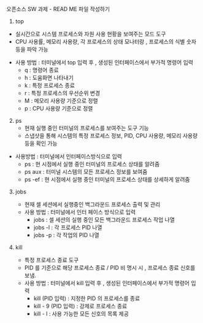 오픈소스 SW 과제 - READ ME 파일 작성하기 

1. top
 -  실시간으로 시스템 프로세스와 자원 사용 현황을 보여주는 모드 도구 
 -  CPU 사용률, 메모리 사용량, 각 프로세스의 상태 모나터랑 , 프로세스의 식별 숫자 등을 파악 가능

 * 사용 방법 : 터미널에서 top 입력 후 , 생성된 인터페이스에서 부가적 명령어 입력 
   + q : 명령어 종료
   + h : 도움화면 나타내기
   + k : 특정 프로세스 종료 
   + r : 특정 프로세스의 우선순위 변경
   + M : 메모리 사용량 기준으로 정렬
   + p : CPU 사용량 기준으로 정렬

2. ps
   - 현재 실행 중인 터미널의 프로세스를 보여주는 도구 기능 
   - 스냅샷을 통해 시스템의 특정 프로세스 정보, PID, CPU 사용량, 메모리 사용량 등을 확인 가능

  * 사용방법 : 터미널에서 인터페이스방식으로 입력
    + ps : 현 시점에서 실행 중인 터미널의 프로세스 상태를 알려줌
    + ps aux : 터미널 시스템의 모든 프로세스 정보를 보여줌 
    + ps -ef : 현 시점에서 실행 중인 터미널의 프로세스 상태를 상세하게 알려줌 
   
3. jobs
   - 현재 셀 세션에서 실행중인 백그라운드 프로세스 출력 및 관리 
    * 사용 방법 : 터미널에서 인터 페이스 방식으로 입력
      + jobs : 셀 세션의 실행 중인 모든 백그라운드 프로세스 작업 나열 
      + jobs -l : 각 프로세스 PID 나열 
      + jobs -p : 각 작업의 PID 나열
      
4. kill
   - 특정 프로세스 종료 도구
   - PID 를 기준으로 해당 프로세스 종료 / PID 비 명시 시 , 프로세스 종료 신호를 보냄.
    * 사용 방법 : 터미널에서 kill 입력 후 , 생성된 인터페이스에서 부가적 명령어 입력
      + kill (PID 입력) : 지정한 PID 의 프로세스를 종료
      + kill - 9 (PID 입력) :  강제로 프로세스 종료
      + kill - l : 사용 가능한 모든 신호의 목록 제공 

